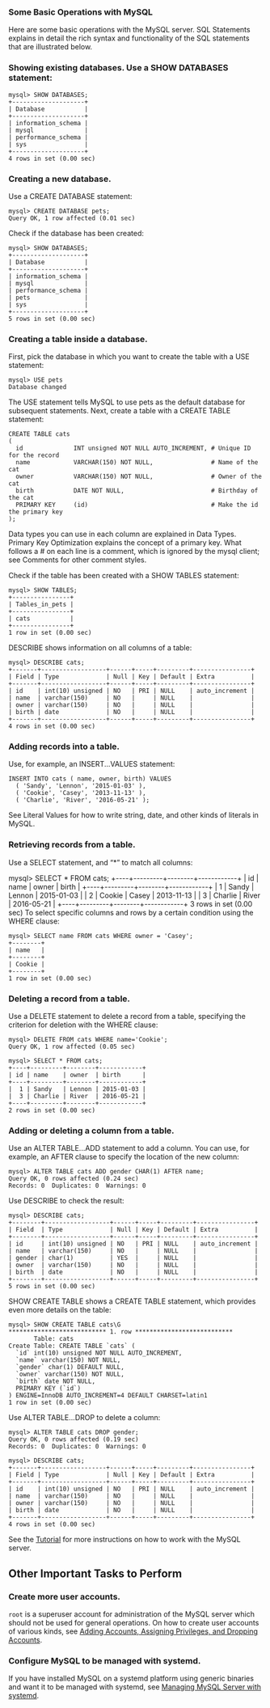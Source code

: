 ### Some Basic Operations with MySQL
Here are some basic operations with the MySQL server. SQL Statements explains in detail the rich syntax and functionality of the SQL statements that are illustrated below.

### Showing existing databases.  Use a SHOW DATABASES statement:
```mysql
mysql> SHOW DATABASES;
+--------------------+
| Database           |
+--------------------+
| information_schema |
| mysql              |
| performance_schema |
| sys                |
+--------------------+
4 rows in set (0.00 sec)
```
### Creating a new database.
Use a CREATE DATABASE statement:
```mysql
mysql> CREATE DATABASE pets;
Query OK, 1 row affected (0.01 sec)
```
Check if the database has been created:
```mysql
mysql> SHOW DATABASES;
+--------------------+
| Database           |
+--------------------+
| information_schema |
| mysql              |
| performance_schema |
| pets               |
| sys                |
+--------------------+
5 rows in set (0.00 sec)
```
### Creating a table inside a database.
First, pick the database in which you want to create the table with a USE statement:
```mysql
mysql> USE pets
Database changed
```
The USE statement tells MySQL to use pets as the default database for subsequent statements. Next, create a table with a CREATE TABLE statement:
```mysql
CREATE TABLE cats
(
  id              INT unsigned NOT NULL AUTO_INCREMENT, # Unique ID for the record
  name            VARCHAR(150) NOT NULL,                # Name of the cat
  owner           VARCHAR(150) NOT NULL,                # Owner of the cat
  birth           DATE NOT NULL,                        # Birthday of the cat
  PRIMARY KEY     (id)                                  # Make the id the primary key
);
```
Data types you can use in each column are explained in Data Types. Primary Key Optimization explains the concept of a primary key. What follows a # on each line is a comment, which is ignored by the mysql client; see Comments for other comment styles.

Check if the table has been created with a SHOW TABLES statement:
```mysql
mysql> SHOW TABLES;
+----------------+
| Tables_in_pets |
+----------------+
| cats           |
+----------------+
1 row in set (0.00 sec)
```
DESCRIBE shows information on all columns of a table:
```mysql
mysql> DESCRIBE cats;
+-------+------------------+------+-----+---------+----------------+
| Field | Type             | Null | Key | Default | Extra          |
+-------+------------------+------+-----+---------+----------------+
| id    | int(10) unsigned | NO   | PRI | NULL    | auto_increment |
| name  | varchar(150)     | NO   |     | NULL    |                |
| owner | varchar(150)     | NO   |     | NULL    |                |
| birth | date             | NO   |     | NULL    |                |
+-------+------------------+------+-----+---------+----------------+
4 rows in set (0.00 sec)
```
### Adding records into a table.
Use, for example, an INSERT...VALUES statement:
```mysql
INSERT INTO cats ( name, owner, birth) VALUES
  ( 'Sandy', 'Lennon', '2015-01-03' ),
  ( 'Cookie', 'Casey', '2013-11-13' ),
  ( 'Charlie', 'River', '2016-05-21' );
  ```
See Literal Values for how to write string, date, and other kinds of literals in MySQL.

### Retrieving records from a table.
Use a SELECT statement, and “*” to match all columns:

mysql> SELECT * FROM cats;
+----+---------+--------+------------+
| id | name    | owner  | birth      |
+----+---------+--------+------------+
|  1 | Sandy   | Lennon | 2015-01-03 |
|  2 | Cookie  | Casey  | 2013-11-13 |
|  3 | Charlie | River  | 2016-05-21 |
+----+---------+--------+------------+
3 rows in set (0.00 sec)
To select specific columns and rows by a certain condition using the WHERE clause:
```mysql
mysql> SELECT name FROM cats WHERE owner = 'Casey';
+--------+
| name   |
+--------+
| Cookie |
+--------+
1 row in set (0.00 sec)
```
### Deleting a record from a table.
Use a DELETE statement to delete a record from a table, specifying the criterion for deletion with the WHERE clause:
```mysql
mysql> DELETE FROM cats WHERE name='Cookie';
Query OK, 1 row affected (0.05 sec)
```
```mysql
mysql> SELECT * FROM cats;
+----+---------+--------+------------+
| id | name    | owner  | birth      |
+----+---------+--------+------------+
|  1 | Sandy   | Lennon | 2015-01-03 |
|  3 | Charlie | River  | 2016-05-21 |
+----+---------+--------+------------+
2 rows in set (0.00 sec)
```
### Adding or deleting a column from a table.
Use an ALTER TABLE...ADD statement to add a column. You can use, for example, an AFTER clause to specify the location of the new column:
```mysql
mysql> ALTER TABLE cats ADD gender CHAR(1) AFTER name;
Query OK, 0 rows affected (0.24 sec)
Records: 0  Duplicates: 0  Warnings: 0
```
Use DESCRIBE to check the result:
```mysql
mysql> DESCRIBE cats;
+--------+------------------+------+-----+---------+----------------+
| Field  | Type             | Null | Key | Default | Extra          |
+--------+------------------+------+-----+---------+----------------+
| id     | int(10) unsigned | NO   | PRI | NULL    | auto_increment |
| name   | varchar(150)     | NO   |     | NULL    |                |
| gender | char(1)          | YES  |     | NULL    |                |
| owner  | varchar(150)     | NO   |     | NULL    |                |
| birth  | date             | NO   |     | NULL    |                |
+--------+------------------+------+-----+---------+----------------+
5 rows in set (0.00 sec)
```
SHOW CREATE TABLE shows a CREATE TABLE statement, which provides even more details on the table:
```mysql
mysql> SHOW CREATE TABLE cats\G
*************************** 1. row ***************************
       Table: cats
Create Table: CREATE TABLE `cats` (
  `id` int(10) unsigned NOT NULL AUTO_INCREMENT,
  `name` varchar(150) NOT NULL,
  `gender` char(1) DEFAULT NULL,
  `owner` varchar(150) NOT NULL,
  `birth` date NOT NULL,
  PRIMARY KEY (`id`)
) ENGINE=InnoDB AUTO_INCREMENT=4 DEFAULT CHARSET=latin1
1 row in set (0.00 sec)
```
Use ALTER TABLE...DROP to delete a column:
```mysql
mysql> ALTER TABLE cats DROP gender;
Query OK, 0 rows affected (0.19 sec)
Records: 0  Duplicates: 0  Warnings: 0
```
```mysql
mysql> DESCRIBE cats;
+-------+------------------+------+-----+---------+----------------+
| Field | Type             | Null | Key | Default | Extra          |
+-------+------------------+------+-----+---------+----------------+
| id    | int(10) unsigned | NO   | PRI | NULL    | auto_increment |
| name  | varchar(150)     | NO   |     | NULL    |                |
| owner | varchar(150)     | NO   |     | NULL    |                |
| birth | date             | NO   |     | NULL    |                |
+-------+------------------+------+-----+---------+----------------+
4 rows in set (0.00 sec)
```
See the [Tutorial](https://dev.mysql.com/doc/refman/8.0/en/tutorial.html) for more instructions on how to work with the MySQL server.

## Other Important Tasks to Perform
### Create more user accounts.
`root` is a superuser account for administration of the MySQL server which should not be used for general operations. On how to create user accounts of various kinds, see [Adding Accounts, Assigning Privileges, and Dropping Accounts](https://dev.mysql.com/doc/refman/8.0/en/creating-accounts.html).

### Configure MySQL to be managed with systemd.
If you have installed MySQL on a systemd platform using generic binaries and want it to be managed with systemd, see [Managing MySQL Server with systemd](https://dev.mysql.com/doc/refman/8.0/en/using-systemd.html).

